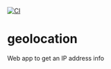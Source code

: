 [![CI](https://github.com/sivlek14/geolocation/actions/workflows/deploy.yml/badge.svg?branch=main)](https://github.com/sivlek14/geolocation/actions/workflows/deploy.yml)

# geolocation
Web app to get an IP address info
